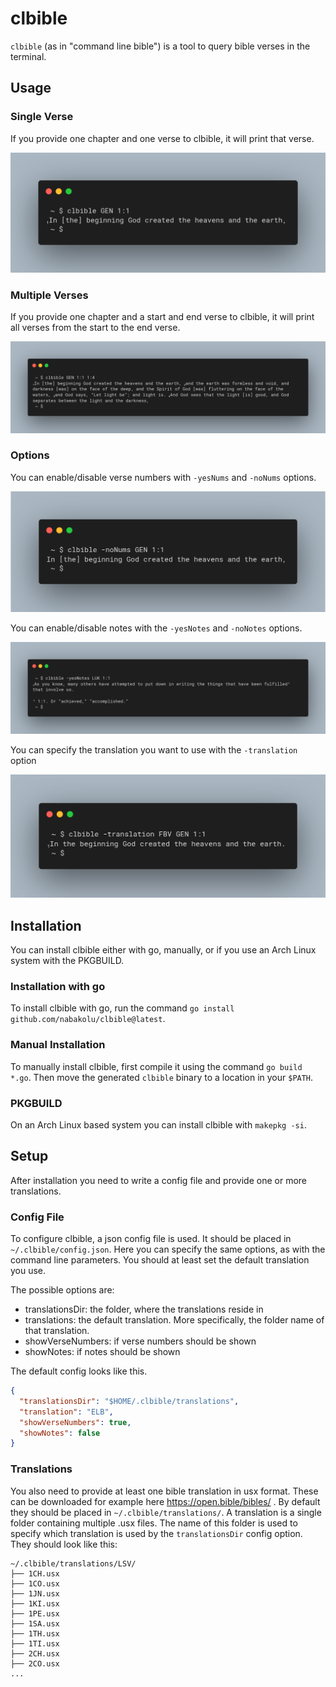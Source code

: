 # clbible

`clbible` (as in "command line bible") is a tool to query bible verses in the terminal.

## Usage

### Single Verse

If you provide one chapter and one verse to clbible, it will print that verse.

![small example of clbible usage](./small.png)

### Multiple Verses

If you provide one chapter and a start and end verse to clbible, it will print all verses from the start to the end verse.

![multiple verses example](./large.png)

### Options

You can enable/disable verse numbers with `-yesNums` and `-noNums` options.

![no verse numbers example](./nonums.png)

You can enable/disable notes with the `-yesNotes` and `-noNotes` options.

![example with notes](./notes.png)

You can specify the translation you want to use with the `-translation` option

![different translation example](./translation.png)

## Installation

You can install clbible either with go, manually, or if you use an Arch Linux system with the PKGBUILD.

### Installation with go

To install clbible with go, run the command `go install github.com/nabakolu/clbible@latest`.

### Manual Installation

To manually install clbible, first compile it using the command `go build *.go`.
Then move the generated `clbible` binary to a location in your `$PATH`.

### PKGBUILD

On an Arch Linux based system you can install clbible with `makepkg -si`.

## Setup

After installation you need to write a config file and provide one or more translations.

### Config File

To configure clbible, a json config file is used.
It should be placed in `~/.clbible/config.json`.
Here you can specify the same options, as with the command line parameters.
You should at least set the default translation you use.

The possible options are:

- translationsDir: the folder, where the translations reside in
- translations: the default translation. More specifically, the folder name of that translation.
- showVerseNumbers: if verse numbers should be shown
- showNotes: if notes should be shown

The default config looks like this.
```json
{
  "translationsDir": "$HOME/.clbible/translations",
  "translation": "ELB",
  "showVerseNumbers": true,
  "showNotes": false
}
```

### Translations

You also need to provide at least one bible translation in usx format.
These can be downloaded for example here https://open.bible/bibles/ .
By default they should be placed in `~/.clbible/translations/`.
A translation is a single folder containing multiple .usx files.
The name of this folder is used to specify which translation is used by the `translationsDir` config option.
They should look like this:

```
~/.clbible/translations/LSV/
├── 1CH.usx
├── 1CO.usx
├── 1JN.usx
├── 1KI.usx
├── 1PE.usx
├── 1SA.usx
├── 1TH.usx
├── 1TI.usx
├── 2CH.usx
├── 2CO.usx
...
```
